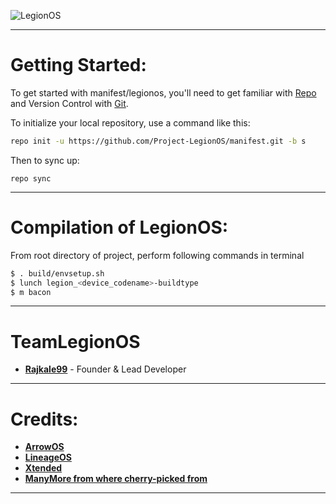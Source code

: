 ![LegionOS](https://i.imgur.com/6qCMrc2.png[/img])

---------------------------------------------------------------------------------------
 Getting Started:
 ==============

To get started with manifest/legionos, you'll need to get familiar with [Repo](https://source.android.com/source/using-repo.html) and Version Control with [Git](https://source.android.com/source/version-control.html).

To initialize your local repository, use a command like this:

```bash
repo init -u https://github.com/Project-LegionOS/manifest.git -b s
```

Then to sync up:

```
repo sync
```
---------------------------------------------------------------------------------------
 Compilation of  LegionOS:
 ==================

From root directory of project, perform following commands in terminal

```bash
$ . build/envsetup.sh
$ lunch legion_<device_codename>-buildtype
$ m bacon
```
---------------------------------------------------------------------------------------

 TeamLegionOS
 ===============

 * [**Rajkale99**](https://t.me/rajkale99) - Founder & Lead Developer

---------------------------------------------------------------------------------------
 Credits:
 =======
 * [**ArrowOS**](https://github.com/ArrowOS)
 * [**LineageOS**](https://github.com/LineageOS)
 * [**Xtended**](https://github.com/Project-Xtended)
 * [**ManyMore from where cherry-picked from**](https://github.com)

---------------------------------------------------------------------------------------
